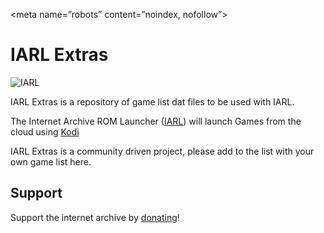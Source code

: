 <meta name=”robots” content=”noindex, nofollow”>

IARL Extras
==========================

![IARL](https://github.com/zach-morris/plugin.program.iarl/blob/master/fanart.jpg)

IARL Extras is a repository of game list dat files to be used with IARL.

The Internet Archive ROM Launcher ([IARL](https://github.com/zach-morris/plugin.program.iarl)) will launch Games from the cloud using [Kodi](http://kodi.tv)

IARL Extras is a community driven project, please add to the list with your own game list here.

Support
-------------------

Support the internet archive by [donating](https://archive.org/donate/)!